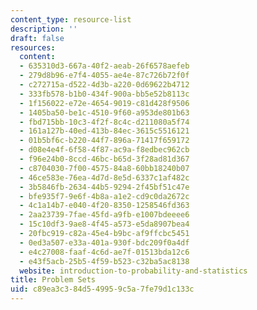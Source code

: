 ```yaml
---
content_type: resource-list
description: ''
draft: false
resources:
  content:
  - 635310d3-667a-40f2-aeab-26f6578aefeb
  - 279d8b96-e7f4-4055-ae4e-87c726b72f0f
  - c272715a-d522-4d3b-a220-0d69622b4712
  - 333fb578-b1b0-434f-900a-bb5e52b8113c
  - 1f156022-e72e-4654-9019-c81d428f9506
  - 1405ba50-be1c-4510-9f60-a953de801b63
  - fbd715bb-10c3-4f2f-8c4c-d211080a5f74
  - 161a127b-40ed-413b-84ec-3615c5516121
  - 01b5bf6c-b220-44f7-896a-71417f659172
  - d08e4e4f-6f58-4f87-ac9a-f8edbec962cb
  - f96e24b0-8ccd-46bc-b65d-3f28ad81d367
  - c8704030-7f00-4575-84a8-60bb18240b07
  - 46ce583e-76ea-4d7d-8e5d-6337c1af482c
  - 3b5846fb-2634-44b5-9294-2f45bf51c47e
  - bfe935f7-9e6f-4b8a-a1e2-cd9c0da2672c
  - 4c1a14b7-e040-4f20-8350-1258546fd363
  - 2aa23739-7fae-45fd-a9fb-e1007bdeeee6
  - 15c10df3-9ae8-4f45-a573-e5da8907bea4
  - 20fbc919-c82a-45e4-b9bc-af9ffcbc5451
  - 0ed3a507-e33a-401a-930f-bdc209f0a4df
  - e4c27008-faaf-4c6d-ae7f-01513bda12c6
  - e43f5acb-25b5-4f59-b523-c32ba5ac8138
  website: introduction-to-probability-and-statistics
title: Problem Sets
uid: c89ea3c3-84d5-4995-9c5a-7fe79d1c133c
---
```

